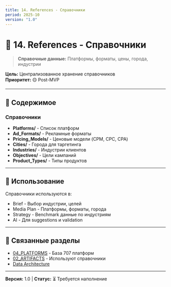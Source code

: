 ```yaml
---
title: 14. References - Справочники
period: 2025-10
version: "1.0"
---
```


# 📖 14. References - Справочники

> **Справочные данные:** Платформы, форматы, цены, города, индустрии

**Цель:** Централизованное хранение справочников  
**Приоритет:** 🟡 Post-MVP

---

## 📁 Содержимое

### Справочники

- **Platforms/** - Список платформ
- **Ad_Formats/** - Рекламные форматы
- **Pricing_Models/** - Ценовые модели (CPM, CPC, CPA)
- **Cities/** - Города для таргетинга
- **Industries/** - Индустрии клиентов
- **Objectives/** - Цели кампаний
- **Product_Types/** - Типы продуктов

---

## 🎯 Использование

Справочники используются в:
- Brief - Выбор индустрии, целей
- Media Plan - Платформы, форматы, города
- Strategy - Benchmark данные по индустриям
- AI - Для suggestions и validation

---

## 🔗 Связанные разделы

- [04_PLATFORMS](../04_PLATFORMS/) - База 707 платформ
- [02_ARTIFACTS](../02_ARTIFACTS/) - Используют справочники
- [Data Architecture](../08_ARCHITECTURE/Project_Data_Architecture.md)

---

**Версия:** 1.0 | **Статус:** ⏳ Требуется наполнение

